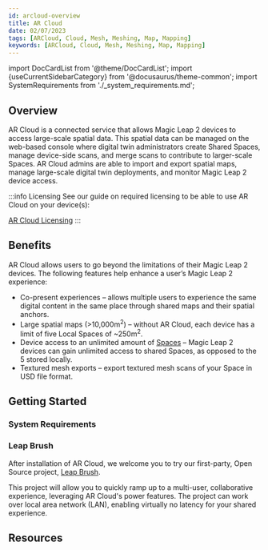 ```yaml
---
id: arcloud-overview
title: AR Cloud
date: 02/07/2023
tags: [ARCloud, Cloud, Mesh, Meshing, Map, Mapping]
keywords: [ARCloud, Cloud, Mesh, Meshing, Map, Mapping]
---
```

import DocCardList from '@theme/DocCardList';
import {useCurrentSidebarCategory} from '@docusaurus/theme-common';
import SystemRequirements from './_system_requirements.md';

## Overview

AR Cloud is a connected service that allows Magic Leap 2 devices to access large-scale spatial data. This spatial data can be managed on the web-based console where digital twin administrators create Shared Spaces, manage device-side scans, and merge scans to contribute to larger-scale Spaces. AR Cloud admins are able to import and export spatial maps, manage large-scale digital twin deployments, and monitor Magic Leap 2 device access.

:::info Licensing
See our guide on required licensing to be able to use AR Cloud on your device(s):

[AR Cloud Licensing](/versioned_docs/version-22-Mar-2023/guides/arcloud/arcloud-licenses)
:::

## Benefits

AR Cloud allows users to go beyond the limitations of their Magic Leap 2 devices. The following features help enhance a user’s Magic Leap 2 experience:
- Co-present experiences – allows multiple users to experience the same digital content in the same place through shared maps and their spatial anchors.
- Large spatial maps (>10,000m<sup>2</sup>) – without AR Cloud, each device has a limit of five Local Spaces of ~250m<sup>2</sup>.
- Device access to an unlimited amount of [Spaces](/versioned_docs/version-22-Mar-2023/guides/features/spaces/spaces-tool) – Magic Leap 2 devices can gain unlimited access to shared Spaces, as opposed to the 5 stored locally.
- Textured mesh exports – export textured mesh scans of your Space in USD file format.

## Getting Started

### System Requirements

<SystemRequirements />

### Leap Brush

After installation of AR Cloud, we welcome you to try our first-party, Open Source project, [Leap Brush](https://github.com/magicleap/LeapBrush).

This project will allow you to quickly ramp up to a multi-user, collaborative experience, leveraging AR Cloud's power features. The project can work over local area network (LAN), enabling virtually no latency for your shared experience.

## Resources

<DocCardList items={useCurrentSidebarCategory().items}/>

